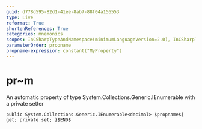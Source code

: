 ```yaml
---
guid: d778d595-82d1-41ee-8ab7-88f04a156553
type: Live
reformat: True
shortenReferences: True
categories: mnemonics
scopes: InCSharpTypeAndNamespace(minimumLanguageVersion=2.0), InCSharpTypeMember(minimumLanguageVersion=2.0)
parameterOrder: propname
propname-expression: constant("MyProperty")
---
```


# pr~m

An automatic property of type System.Collections.Generic.IEnumerable<decimal> with a private setter

```
public System.Collections.Generic.IEnumerable<decimal> $propname${ get; private set; }$END$
```
